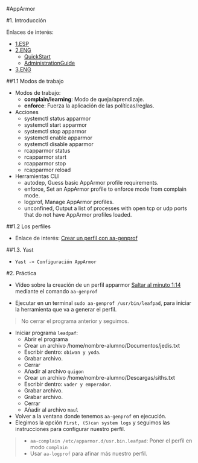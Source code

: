 

#AppArmor



#1. Introducción

Enlaces de interés:
* [1.ESP](http://guidalinux.altervista.org/suselinux-manual_es-10.1-10/bx5bmky.html)
* [2.ENG](https://www.suse.com/documentation/apparmor/)
    * [QuickStart](https://www.suse.com/documentation/apparmor/book_opensuse_aaquick21_start/data/article_book_book_opensuse_aaquick_start.html)
    * [AdministrationGuide](https://www.suse.com/documentation/apparmor/book_apparmor21_admin/data/book_apparmor_admin.html)
* [3.ENG](https://en.opensuse.org/SDB:AppArmor_geeks)

##1.1 Modos de trabajo

* Modos de trabajo:
    * **complain/learning**: Modo de queja/aprendizaje.
    * **enforce**: Fuerza la aplicación de las políticas/reglas.
* Acciones
    * systemctl status apparmor
    * systemctl start apparmor
    * systemctl stop apparmor
    * systemctl enable apparmor
    * systemctl disable apparmor
    * rcapparmor status 
    * rcapparmor start
    * rcapparmor stop
    * rcapparmor reload
* Herramientas CLI
    * autodep, Guess basic AppArmor profile requirements. 
    * enforce, Set an AppArmor profile to enforce mode from complain mode.
    * logprof, Manage AppArmor profiles.
    * unconfined, Output a list of processes with open tcp or udp ports that do not have AppArmor profiles loaded. 

##1.2 Los perfiles

* Enlace de interés: [Crear un perfil con aa-genprof](http://wiki.apparmor.net/index.php/Profiling_with_tools)

##1.3. Yast

* `Yast -> Configuración AppArmor`

#2. Práctica

* Vídeo sobre la creación de un perfil apparmor [Saltar al minuto 1:14](https://www.youtube.com/watch?v=2x8_76rFcM4) 
mediante el comando `aa-genprof`

* Ejecutar en un terminal `sudo aa-genprof /usr/bin/leafpad`, para iniciar la herramienta que va a generar el perfil.
> No cerrar el programa anterior y seguimos.
* Iniciar programa `leadpaf`:
    * Abrir el programa
    * Crear un archivo /home/nombre-alumno/Documentos/jedis.txt
    * Escribir dentro: `obiwan y yoda`.
    * Grabar archivo.
    * Cerrar
    * Añadir al archivo `quigon`
    * Crear un archivo /home/nombre-alumno/Descargas/siths.txt
    * Escribir dentro: `vader y emperador`.
    * Grabar archivo.
    * Grabar archivo.
    * Cerrar
    * Añadir al archivo `maul`
* Volver a la ventana donde tenemos `aa-genprof` en ejecución.
* Elegimos la opción `First, (S)can system logs` y seguimos las instrucciones para configurar nuestro perfil.

> *  `aa-complain /etc/apparmor.d/usr.bin.leafpad`: Poner el perfil en modo `complain`
> * Usar `aa-logprof` para afinar más nuestro perfil.

